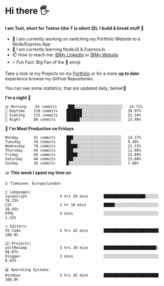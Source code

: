 # Hi there :raised_hand_with_fingers_splayed:
#### I am Tsot, short for Tsotne (the T is silent :wink:). I build & break stuff :space_invader:
- :telescope: I am currently working on switching my Portfolio Website to a Node/Express App
- :seedling: I am currently learning NodeJS & ExpressJs
- :mailbox: How to reach me: [@My LinkedIn](https://www.linkedin.com/in/tsotne-gvadzabia/) or [@My Website](https://tsotnegvadzabia.me/contact)
- :zap: Fun Fact: Big Fan of the :space_invader: emoji

Take a look at my Projects on my [Portfolio](https://tsotnegvadzabia.me/) or for a more **up to date** experience browse my GitHub Repositories.

You can see some statistics, that are updated daily, below!:space_invader:
<!--START_SECTION:waka-->
**I'm a night 🦉** 

```text
🌞 Morning    54 commits     ███░░░░░░░░░░░░░░░░░░░░░░   14.71% 
🌆 Daytime    110 commits    ███████░░░░░░░░░░░░░░░░░░   29.97% 
🌃 Evening    115 commits    ███████░░░░░░░░░░░░░░░░░░   31.34% 
🌙 Night      88 commits     ██████░░░░░░░░░░░░░░░░░░░   23.98%

```
📅 **I'm Most Productive on Fridays** 

```text
Monday       52 commits     ███░░░░░░░░░░░░░░░░░░░░░░   14.17% 
Tuesday      34 commits     ██░░░░░░░░░░░░░░░░░░░░░░░   9.26% 
Wednesday    79 commits     █████░░░░░░░░░░░░░░░░░░░░   21.53% 
Thursday     44 commits     ███░░░░░░░░░░░░░░░░░░░░░░   11.99% 
Friday       84 commits     █████░░░░░░░░░░░░░░░░░░░░   22.89% 
Saturday     48 commits     ███░░░░░░░░░░░░░░░░░░░░░░   13.08% 
Sunday       26 commits     █░░░░░░░░░░░░░░░░░░░░░░░░   7.08%

```


📊 **This week I spent my time on** 

```text
⌚︎ Timezone: Europe/London

💬 Languages: 
JavaScript               4 hrs 28 mins       ███████████████████░░░░░░   78.23% 
CSS                      1 hr 10 mins        █████░░░░░░░░░░░░░░░░░░░░   20.45% 
HTML                     4 mins              ░░░░░░░░░░░░░░░░░░░░░░░░░   1.32%

🔥 Editors: 
VS Code                  5 hrs 42 mins       █████████████████████████   100.0%

🐱‍💻 Projects: 
portRevamp               5 hrs 39 mins       ████████████████████████░   99.07% 
blogger                  3 mins              ░░░░░░░░░░░░░░░░░░░░░░░░░   0.93%

💻 Operating Systems: 
Windows                  5 hrs 42 mins       █████████████████████████   100.0%

```


<!--END_SECTION:waka-->
